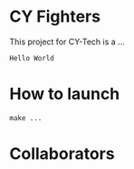 # CY Fighters

This project for CY-Tech is a ... 

```
Hello World
```

# How to launch

```
make ...
```
# Collaborators



